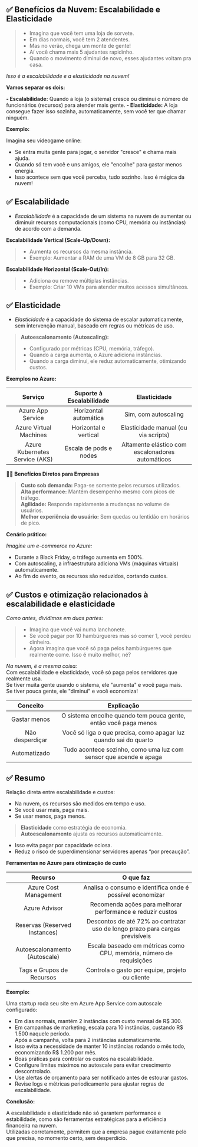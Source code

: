 ## ✅ **Benefícios da Nuvem: Escalabilidade e Elasticidade**  
  
> - Imagina que você tem uma loja de sorvete.  
> - Em dias normais, você tem 2 atendentes.  
> - Mas no verão, chega um monte de gente!  
> - Aí você chama mais 5 ajudantes rapidinho.  
> - Quando o movimento diminui de novo, esses ajudantes voltam pra casa.

*Isso é a escalabilidade e a elasticidade na nuvem!*  
  
**Vamos separar os dois:**  
  
**- Escalabilidade:** Quando a loja (o sistema) cresce ou diminui o número de funcionários (recursos) para atender mais gente.
**- Elasticidade:**	A loja consegue fazer isso sozinha, automaticamente, sem você ter que chamar ninguém.  
  
**Exemplo:**  
  
Imagina seu videogame online: 
- Se entra muita gente para jogar, o servidor "cresce" e chama mais ajuda.  
- Quando só tem você e uns amigos, ele "encolhe" para gastar menos energia.
- Isso acontece sem que você perceba, tudo sozinho. Isso é mágica da nuvem!  
  
## ✅ **Escalabilidade**  
  
- *Escalabilidade* é a capacidade de um sistema na nuvem de aumentar ou diminuir recursos computacionais (como CPU, memória ou instâncias) de acordo com a demanda.

**Escalabilidade Vertical (Scale-Up/Down):**  
> - Aumenta os recursos da mesma instância.  
> - Exemplo: Aumentar a RAM de uma VM de 8 GB para 32 GB.  
  
**Escalabilidade Horizontal (Scale-Out/In):**  
> - Adiciona ou remove múltiplas instâncias.  
> - Exemplo: Criar 10 VMs para atender muitos acessos simultâneos.  
  
## ✅ **Elasticidade**  
  
- *Elasticidade* é a capacidade do sistema de escalar automaticamente, sem intervenção manual, baseado em regras ou métricas de uso.  
  
> **Autoescalonamento (Autoscaling):**  
> - Configurado por métricas (CPU, memória, tráfego).  
> - Quando a carga aumenta, o Azure adiciona instâncias.  
> - Quando a carga diminui, ele reduz automaticamente, otimizando custos.  
  
**Exemplos no Azure:**

|Serviço|Suporte à Escalabilidade|Elasticidade|  
|:---:|:---:|:---:|
|Azure App Service|Horizontal automática|Sim, com autoscaling|  
|Azure Virtual Machines	|Horizontal e vertical	|Elasticidade manual (ou via scripts)|  
|Azure Kubernetes Service (AKS)|Escala de pods e nodes	|Altamente elástico com escalonadores automáticos|  
  
👍🏻 **Benefícios Diretos para Empresas**  

> **Custo sob demanda:** Paga-se somente pelos recursos utilizados.  
> **Alta performance:** Mantém desempenho mesmo com picos de tráfego.  
> **Agilidade:** Responde rapidamente a mudanças no volume de usuários.  
> **Melhor experiência do usuário:** Sem quedas ou lentidão em horários de pico.  
  
**Cenário prático:**  
  
*Imagine um e-commerce no Azure:*  
- Durante a Black Friday, o tráfego aumenta em 500%.    
- Com autoscaling, a infraestrutura adiciona VMs (máquinas virtuais) automaticamente.  
- Ao fim do evento, os recursos são reduzidos, cortando custos.  
  
## ✅ **Custos e otimização relacionados à escalabilidade e elasticidade**  

*Como antes, dividimos em duas partes:*  
> - Imagina que você vai numa lanchonete.  
> - Se você pagar por 10 hambúrgueres mas só comer 1, você perdeu dinheiro.  
> - Agora imagina que você só paga pelos hambúrgueres que realmente come. Isso é muito melhor, né?  
  
*Na nuvem, é a mesma coisa:*  
Com escalabilidade e elasticidade, você só paga pelos servidores que realmente usa.  
Se tiver muita gente usando o sistema, ele "aumenta" e você paga mais.  
Se tiver pouca gente, ele "diminui" e você economiza!  

|Conceito|Explicação|
|:---:|:---:|
|Gastar menos|O sistema encolhe quando tem pouca gente, então você paga menos|
|Não desperdiçar|Você só liga o que precisa, como apagar luz quando sai do quarto| 
|Automatizado|Tudo acontece sozinho, como uma luz com sensor que acende e apaga|  
  
## ✅ **Resumo**  
  
Relação direta entre escalabilidade e custos:
- Na nuvem, os recursos são medidos em tempo e uso.    
- Se você usar mais, paga mais.  
- Se usar menos, paga menos.  
  
> **Elasticidade** como estratégia de economia.  
> **Autoescalonamento** ajusta os recursos automaticamente.  
  
- Isso evita pagar por capacidade ociosa.  
- Reduz o risco de superdimensionar servidores apenas “por precaução”.  

**Ferramentas no Azure para otimização de custo**  

|Recurso|O que faz|
|:---:|:---:|
|Azure Cost Management	|Analisa o consumo e identifica onde é possível economizar|  
|Azure Advisor|Recomenda ações para melhorar performance e reduzir custos|  
|Reservas (Reserved Instances)|Descontos de até 72% ao contratar uso de longo prazo para cargas previsíveis|  
|Autoescalonamento (Autoscale)|Escala baseado em métricas como CPU, memória, número de requisições|  
|Tags e Grupos de Recursos	|Controla o gasto por equipe, projeto ou cliente|  

**Exemplo:**  

Uma startup roda seu site em Azure App Service com autoscale configurado:  
- Em dias normais, mantém 2 instâncias com custo mensal de R$ 300.  
- Em campanhas de marketing, escala para 10 instâncias, custando R$ 1.500 naquele período.  
Após a campanha, volta para 2 instâncias automaticamente.  
- Isso evita a necessidade de manter 10 instâncias rodando o mês todo, economizando R$ 1.200 por mês.   
- Boas práticas para controlar os custos na escalabilidade.  
- Configure limites máximos no autoscale para evitar crescimento descontrolado.  
- Use alertas de orçamento para ser notificado antes de estourar gastos.  
- Revise logs e métricas periodicamente para ajustar regras de escalabilidade.  
  
**Conclusão:**  
  
A escalabilidade e elasticidade não só garantem performance e estabilidade, como são ferramentas estratégicas para a eficiência financeira na nuvem.   
Utilizadas corretamente, permitem que a empresa pague exatamente pelo que precisa, no momento certo, sem desperdício.